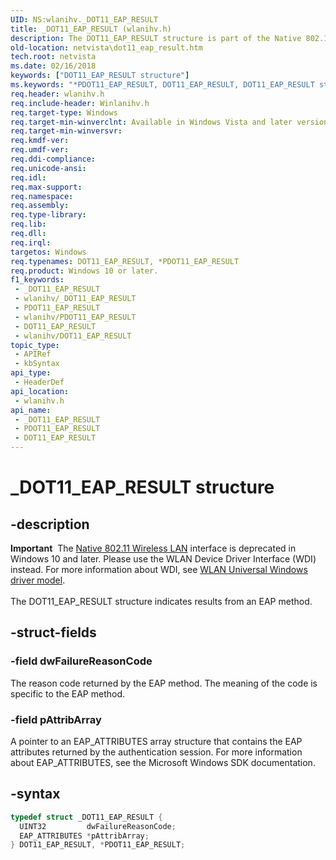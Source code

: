 ```yaml
---
UID: NS:wlanihv._DOT11_EAP_RESULT
title: _DOT11_EAP_RESULT (wlanihv.h)
description: The DOT11_EAP_RESULT structure is part of the Native 802.11 Wireless LAN interface, which is deprecated for Windows 10 and later.
old-location: netvista\dot11_eap_result.htm
tech.root: netvista
ms.date: 02/16/2018
keywords: ["DOT11_EAP_RESULT structure"]
ms.keywords: "*PDOT11_EAP_RESULT, DOT11_EAP_RESULT, DOT11_EAP_RESULT structure [Network Drivers Starting with Windows Vista], Native_802.11_data_types_85e62087-2509-442a-b513-ae48577e0b77.xml, PDOT11_EAP_RESULT, PDOT11_EAP_RESULT structure pointer [Network Drivers Starting with Windows Vista], _DOT11_EAP_RESULT, netvista.dot11_eap_result, wlanihv/DOT11_EAP_RESULT, wlanihv/PDOT11_EAP_RESULT"
req.header: wlanihv.h
req.include-header: Winlanihv.h
req.target-type: Windows
req.target-min-winverclnt: Available in Windows Vista and later versions of the Windows operating   systems.
req.target-min-winversvr: 
req.kmdf-ver: 
req.umdf-ver: 
req.ddi-compliance: 
req.unicode-ansi: 
req.idl: 
req.max-support: 
req.namespace: 
req.assembly: 
req.type-library: 
req.lib: 
req.dll: 
req.irql: 
targetos: Windows
req.typenames: DOT11_EAP_RESULT, *PDOT11_EAP_RESULT
req.product: Windows 10 or later.
f1_keywords:
 - _DOT11_EAP_RESULT
 - wlanihv/_DOT11_EAP_RESULT
 - PDOT11_EAP_RESULT
 - wlanihv/PDOT11_EAP_RESULT
 - DOT11_EAP_RESULT
 - wlanihv/DOT11_EAP_RESULT
topic_type:
 - APIRef
 - kbSyntax
api_type:
 - HeaderDef
api_location:
 - wlanihv.h
api_name:
 - _DOT11_EAP_RESULT
 - PDOT11_EAP_RESULT
 - DOT11_EAP_RESULT
---
```


# _DOT11_EAP_RESULT structure


## -description

<div class="alert"><b>Important</b>  The <a href="/previous-versions/windows/hardware/wireless/ff560689(v=vs.85)">Native 802.11 Wireless LAN</a> interface is deprecated in Windows 10 and later. Please use the WLAN Device Driver Interface (WDI) instead. For more information about WDI, see <a href="/windows-hardware/drivers/network/wifi-universal-driver-model">WLAN Universal Windows driver model</a>.</div><div> </div>The DOT11_EAP_RESULT structure indicates results from an EAP method.

## -struct-fields

### -field dwFailureReasonCode

The reason code returned by the EAP method. The meaning of the code is specific to the EAP
     method.

### -field pAttribArray

A pointer to an EAP_ATTRIBUTES array structure that contains the EAP attributes returned by the
     authentication session. For more information about EAP_ATTRIBUTES, see the Microsoft Windows SDK
     documentation.

## -syntax

```cpp
typedef struct _DOT11_EAP_RESULT {
  UINT32         dwFailureReasonCode;
  EAP_ATTRIBUTES *pAttribArray;
} DOT11_EAP_RESULT, *PDOT11_EAP_RESULT;
```

